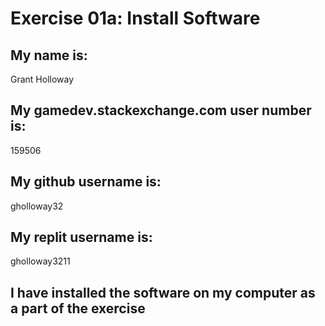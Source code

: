 # Exercise 01a: Install Software

## My name is:
Grant Holloway 

## My gamedev.stackexchange.com user number is:
159506

## My github username is:
gholloway32

## My replit username is:
gholloway3211

## I have installed the software on my computer as a part of the exercise
```
